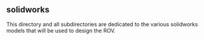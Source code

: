 solidworks
----------

This directory and all subdirectories are dedicated to the various solidworks
models that will be used to design the ROV.
